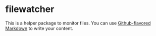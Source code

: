 # filewatcher

This is a helper package to monitor files. You can use
[Github-flavored Markdown](https://github.com/cyberinfy/Tools/tree/master/python-scripts/)
to write your content.
